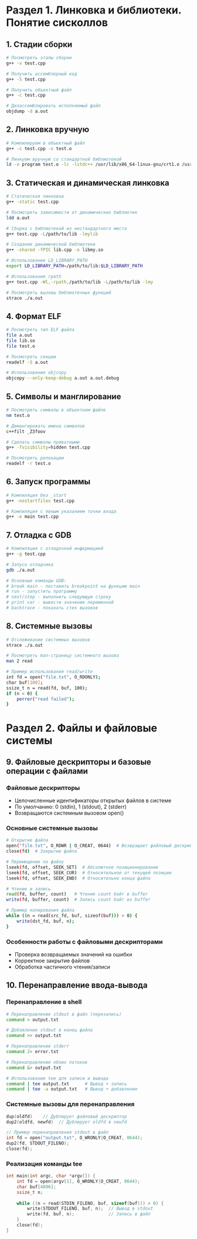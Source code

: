   # Раздел 1. Линковка и библиотеки. Понятие сисколлов

## 1. Стадии сборки

```bash
# Посмотреть этапы сборки
g++ -v test.cpp

# Получить ассемблерный код
g++ -S test.cpp

# Получить объектный файл  
g++ -c test.cpp

# Дизассемблировать исполняемый файл
objdump -d a.out
```

## 2. Линковка вручную

```bash
# Компилируем в объектный файл
g++ -c test.cpp -o test.o

# Линкуем вручную со стандартной библиотекой
ld -o program test.o -lc -lstdc++ /usr/lib/x86_64-linux-gnu/crt1.o /usr/lib/x86_64-linux-gnu/crti.o /usr/lib/x86_64-linux-gnu/crtn.o -dynamic-linker /lib64/ld-linux-x86-64.so.2
```

## 3. Статическая и динамическая линковка

```bash
# Статическая линковка
g++ -static test.cpp

# Посмотреть зависимости от динамических библиотек
ldd a.out

# Сборка с библиотекой из нестандартного места
g++ test.cpp -L/path/to/lib -lmylib

# Создание динамической библиотеки
g++ -shared -fPIC lib.cpp -o libmy.so

# Использование LD_LIBRARY_PATH
export LD_LIBRARY_PATH=/path/to/lib:$LD_LIBRARY_PATH

# Использование rpath
g++ test.cpp -Wl,-rpath,/path/to/lib -L/path/to/lib -lmy

# Посмотреть вызовы библиотечных функций
strace ./a.out
```

## 4. Формат ELF

```bash
# Посмотреть тип ELF файла
file a.out
file lib.so
file test.o

# Посмотреть секции
readelf -S a.out

# Использование objcopy
objcopy --only-keep-debug a.out a.out.debug
```

## 5. Символы и манглирование

```bash
# Посмотреть символы в объектном файле
nm test.o

# Демангировать имена символов
c++filt _Z3foov

# Сделать символы приватными
g++ -fvisibility=hidden test.cpp

# Посмотреть релокации
readelf -r test.o
```

## 6. Запуск программы

```bash
# Компиляция без _start
g++ -nostartfiles test.cpp

# Компиляция с явным указанием точки входа
g++ -e main test.cpp
```

## 7. Отладка с GDB

```bash
# Компиляция с отладочной информацией
g++ -g test.cpp

# Запуск отладчика
gdb ./a.out

# Основные команды GDB:
# break main - поставить breakpoint на функцию main
# run - запустить программу
# next/step - выполнить следующую строку
# print var - вывести значение переменной
# backtrace - показать стек вызовов
```

## 8. Системные вызовы

```bash
# Отслеживание системных вызовов
strace ./a.out

# Посмотреть man-страницу системного вызова
man 2 read

# Пример использования read/write
int fd = open("file.txt", O_RDONLY);
char buf[100];
ssize_t n = read(fd, buf, 100);
if (n < 0) {
    perror("read failed");
}
```

# Раздел 2. Файлы и файловые системы

## 9. Файловые дескрипторы и базовые операции с файлами

### Файловые дескрипторы
- Целочисленные идентификаторы открытых файлов в системе
- По умолчанию: 0 (stdin), 1 (stdout), 2 (stderr)
- Возвращаются системным вызовом open()

### Основные системные вызовы
```bash
# Открытие файла
open("file.txt", O_RDWR | O_CREAT, 0644)  # Возвращает файловый дескриптор
close(fd)  # Закрытие файла

# Перемещение по файлу
lseek(fd, offset, SEEK_SET)  # Абсолютное позиционирование
lseek(fd, offset, SEEK_CUR)  # Относительное от текущей позиции
lseek(fd, offset, SEEK_END)  # Относительно конца файла

# Чтение и запись
read(fd, buffer, count)   # Чтение count байт в buffer
write(fd, buffer, count)  # Запись count байт из buffer

# Пример копирования файла
while ((n = read(src_fd, buf, sizeof(buf))) > 0) {
    write(dst_fd, buf, n);
}
```

### Особенности работы с файловыми дескрипторами
- Проверка возвращаемых значений на ошибки
- Корректное закрытие файлов
- Обработка частичного чтения/записи

## 10. Перенаправление ввода-вывода

### Перенаправление в shell
```bash
# Перенаправление stdout в файл (перезапись)
command > output.txt

# Добавление stdout в конец файла
command >> output.txt

# Перенаправление stderr
command 2> error.txt

# Перенаправление обоих потоков
command &> output.txt

# Использование tee для записи и вывода
command | tee output.txt      # Вывод + запись
command | tee -a output.txt   # Вывод + добавление
```

### Системные вызовы для перенаправления
```c
dup(oldfd)    // Дублирует файловый дескриптор
dup2(oldfd, newfd)  // Дублирует oldfd в newfd

// Пример перенаправления stdout в файл
int fd = open("output.txt", O_WRONLY|O_CREAT, 0644);
dup2(fd, STDOUT_FILENO);
close(fd);
```

### Реализация команды tee
```c
int main(int argc, char *argv[]) {
    int fd = open(argv[1], O_WRONLY|O_CREAT, 0644);
    char buf[4096];
    ssize_t n;
    
    while ((n = read(STDIN_FILENO, buf, sizeof(buf))) > 0) {
        write(STDOUT_FILENO, buf, n);  // Вывод в stdout
        write(fd, buf, n);             // Запись в файл
    }
    close(fd);
}
```
